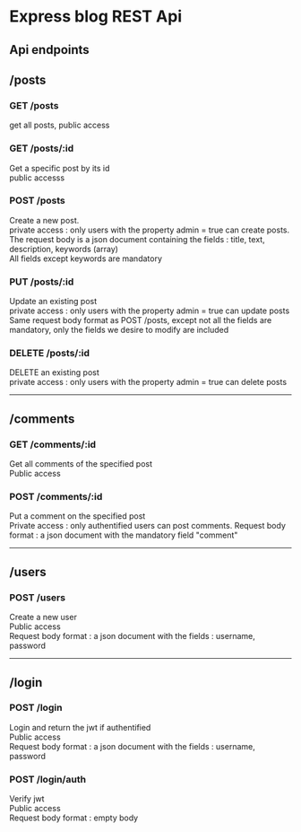 # Express blog REST Api

## Api endpoints

## /posts

### GET /posts

get all posts, public access

### GET /posts/:id

Get a specific post by its id  
public accesss

### POST /posts

Create a new post.  
private access : only users with the property admin = true can create posts.  
The request body is a json document containing the fields : title, text, description, keywords (array)  
All fields except keywords are mandatory

### PUT /posts/:id

Update an existing post  
private access : only users with the property admin = true can update posts  
Same request body format as POST /posts, except not all the fields are mandatory, only the fields
we desire to modify are included

### DELETE /posts/:id

DELETE an existing post  
private access : only users with the property admin = true can delete posts

---

## /comments

### GET /comments/:id

Get all comments of the specified post  
Public access

### POST /comments/:id

Put a comment on the specified post  
Private access : only authentified users can post comments.
Request body format : a json document with the mandatory field "comment"

---

## /users

### POST /users

Create a new user  
Public access  
Request body format : a json document with the fields : username, password

---

## /login

### POST /login

Login and return the jwt if authentified  
Public access  
Request body format : a json document with the fields : username, password

### POST /login/auth

Verify jwt  
Public access  
Request body format : empty body
